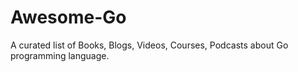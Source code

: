 # Awesome-Go
A curated list of Books, Blogs, Videos, Courses, Podcasts about Go programming language.
